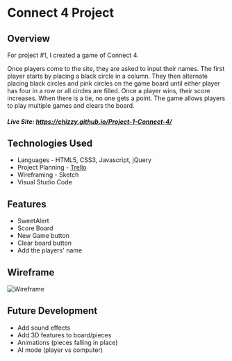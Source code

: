 # Connect 4 Project

## Overview
For project #1, I created a game of Connect 4.

Once players come to the site, they are asked to input their names. The first player starts by placing a black circle in a column. They then alternate placing black circles and pink circles on the game board until either player has four in a row or all circles are filled. Once a player wins, their score increases. When there is a tie, no one gets a point. The game allows players to play multiple games and clears the board.

##### Live Site: https://chizzy.github.io/Project-1-Connect-4/

## Technologies Used

* Languages - HTML5, CSS3, Javascript, jQuery
* Project Planning - [Trello](https://trello.com/b/SLmH7AoT/wdi-project-1-connect-4#)
* Wireframing - Sketch
* Visual Studio Code

## Features

* SweetAlert
* Score Board
* New Game button
* Clear board button
* Add the players' name

## Wireframe
![Wireframe](https://github.com/ChizzyEze/Project-1-Connect-4/blob/master/wireframes/connect-4-wireframe.png)

## Future Development

* Add sound effects
* Add 3D features to board/pieces
* Animations (pieces falling in place)
* AI mode (player vs computer)
